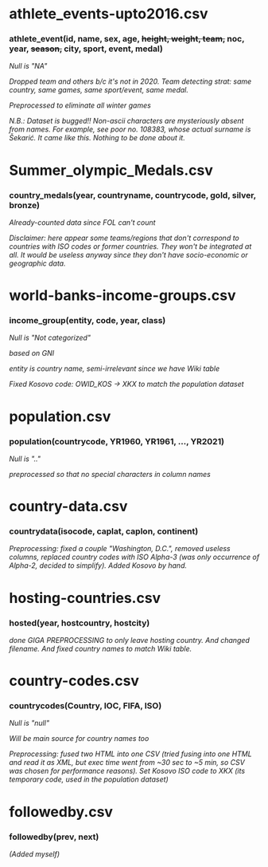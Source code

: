 # athlete_events-upto2016.csv

### athlete_event(id, name, sex, age, ~~height, weight, team,~~ noc, year, ~~season,~~ city, sport, event, medal)

*Null is "NA"*

*Dropped team and others b/c it's not in 2020. Team detecting strat: same country, same games, same sport/event, same medal.*

*Preprocessed to eliminate all winter games*

*N.B.: Dataset is bugged!! Non-ascii characters are mysteriously absent from names. For example, see poor no. 108383, whose actual surname is Šekarić. It came like this. Nothing to be done about it.*


# Summer_olympic_Medals.csv

### country_medals(year, countryname, countrycode, gold, silver, bronze)

*Already-counted data since FOL can't count*

*Disclaimer: here appear some teams/regions that don't correspond to countries with ISO codes or former countries. They won't be integrated at all. It would be useless anyway since they don't have socio-economic or geographic data.*


# world-banks-income-groups.csv

### income_group(entity, code, year, class)

*Null is "Not categorized"*

*based on GNI*

*entity is country name, semi-irrelevant since we have Wiki table*

*Fixed Kosovo code: OWID_KOS -> XKX to match the population dataset*


# population.csv

### population(countrycode, YR1960, YR1961, ..., YR2021)

*Null is ".."*

*preprocessed so that no special characters in column names*


# country-data.csv

### countrydata(isocode, caplat, caplon, continent)

*Preprocessing: fixed a couple "Washington, D.C.", removed useless columns, replaced country codes with ISO Alpha-3 (was only occurrence of Alpha-2, decided to simplify). Added Kosovo by hand.*


# hosting-countries.csv

### hosted(year, hostcountry, hostcity)

*done GIGA PREPROCESSING to only leave hosting country. And changed filename. And fixed country names to match Wiki table.*


# country-codes.csv

### countrycodes(Country, IOC, FIFA, ISO)

*Null is "null"*

*Will be main source for country names too*

*Preprocessing: fused two HTML into one CSV (tried fusing into one HTML and read it as XML, but exec time went from ~30 sec to ~5 min, so CSV was chosen for performance reasons). Set Kosovo ISO code to XKX (its temporary code, used in the population dataset)*


# followedby.csv

### followedby(prev, next)

*(Added myself)*
